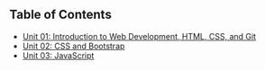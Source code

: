 ## Table of Contents
- [Unit 01: Introduction to Web Development, HTML, CSS, and Git](./Class-Content/01-HTML-Git-CSS/README.md)
- [Unit 02: CSS and Bootstrap](./Class-Content/02-CSS-Bootstrap/README.md)
- [Unit 03: JavaScript](./Class-Content/03-JavaScript/README.md)